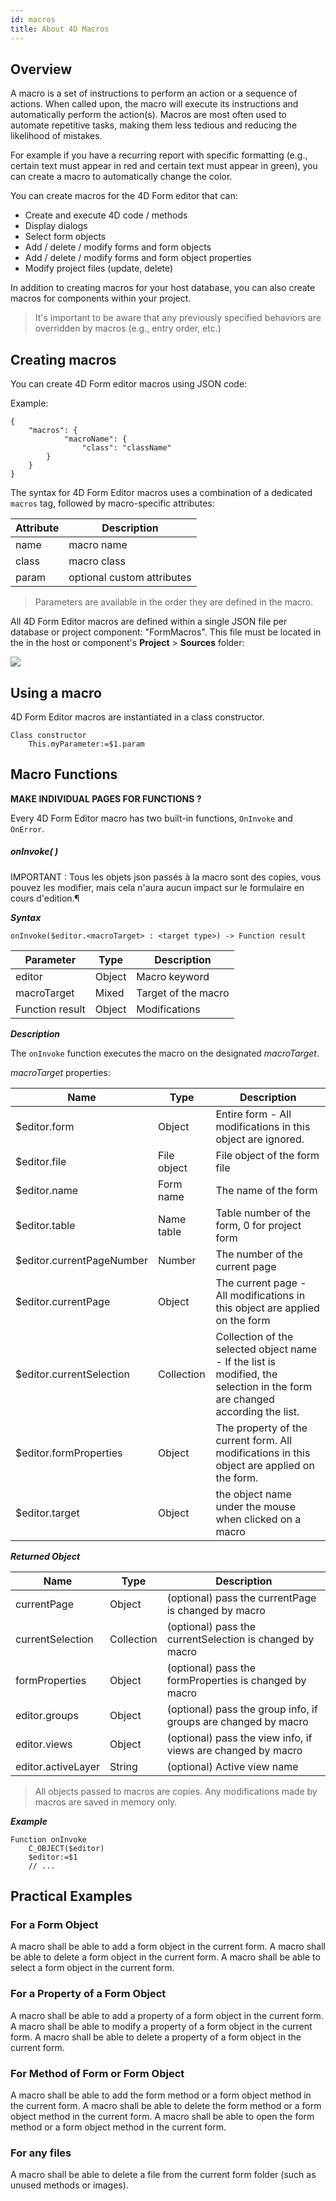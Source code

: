```yaml
---
id: macros
title: About 4D Macros
---
```


## Overview

A macro is a set of instructions to perform an action or a sequence of actions. When called upon, the macro will execute its instructions and automatically perform the action(s). Macros are most often used to automate repetitive tasks, making them less tedious and reducing the likelihood of mistakes. 

For example if you have a recurring report with specific formatting (e.g., certain text must appear in red and certain text must appear in green), you can create a macro to automatically change the color. 

You can create macros for the 4D Form editor that can:  

*	Create and execute 4D code / methods
*	Display dialogs
*	Select form objects
*	Add / delete / modify forms and form objects 
*	Add / delete / modify forms and form object properties
*	Modify project files (update, delete)


In addition to creating macros for your host database, you can also create macros for components within your project.


>It's important to be aware that any previously specified behaviors are overridden by macros (e.g., entry order, etc.)



## Creating macros 

You can create 4D Form editor macros using JSON code:

Example:

```code4d
{
    "macros": {
            "macroName": {
                "class": "className" 
        }
    }
}
```

The syntax for 4D Form Editor macros uses a combination  of a dedicated `macros` tag, followed by macro-specific attributes:
 
|Attribute|Description|
|---|---|
|name|macro name|
|class|macro class|
|param|optional custom attributes|

>Parameters are available in the order they are defined in the macro.



All 4D Form Editor macros  are defined within a single JSON file per database or project component: "FormMacros". This file must be located in the in the host or component's **Project** > **Sources** folder:

![](assets/en/FormEditor/marcroStructure.png)



 

## Using a macro

4D Form Editor macros are instantiated in a class constructor.

```code4d
Class constructor
    This.myParameter:=$1.param
```


## Macro Functions

**MAKE INDIVIDUAL PAGES FOR FUNCTIONS ?**

Every 4D Form Editor macro has two built-in functions, `OnInvoke` and `OnError`.

##### onInvoke( )

IMPORTANT : Tous les objets json passés à la macro sont des copies, vous pouvez les modifier, mais cela n'aura aucun impact sur le formulaire en cours d'edition.¶

***Syntax***

```code4d
onInvoke($editor.<macroTarget> : <target type>) -> Function result
```


|Parameter|	 Type	|Description|
|---|---|---|
|editor			|Object	|Macro keyword|
|macroTarget	|Mixed	|Target of the macro|
|Function result| Object|Modifications|


***Description***

The `onInvoke` function executes the macro on the designated *macroTarget*.

*macroTarget* properties:


|Name|Type|Description|
|---|---|---|
|$editor.form|	Object	|Entire form - All modifications in this object are ignored.
|$editor.file|	File object|	File object of the form file|
|$editor.name|	Form name|	The name of the form|
|$editor.table|	Name table|	Table number of the form, 0 for project form|
|$editor.currentPageNumber|	Number|	The number of the current page|
|$editor.currentPage|	Object|	The current page - All modifications in this object are applied on the form|
|$editor.currentSelection|	Collection	|Collection of the selected object name - If the list is modified, the selection in the form are changed according the list.|
|$editor.formProperties|	Object|	The property of the current form. All modifications in this object are applied on the form.|
|$editor.target|	Object|the object name under the mouse when clicked on a macro|

***Returned Object***

|Name|Type|Description|
|---|---|---|
|currentPage | Object |(optional) pass the currentPage is changed by macro|
|currentSelection | Collection | (optional) pass the currentSelection is changed by macro|
|formProperties | Object |(optional) pass the formProperties is changed by macro|
|editor.groups | Object | (optional) pass the group info, if groups are changed by macro|
|editor.views | Object | (optional) pass the view info, if views are changed by macro|
|editor.activeLayer | String | (optional) Active view name|

>All objects passed to macros are copies. Any modifications made by macros are saved in memory only. 


***Example***

```code4d
Function onInvoke 
    C_OBJECT($editor)
    $editor:=$1
    // ...
```











## Practical Examples

### For a Form Object

A macro shall be able to add a form object in the current form.
A macro shall be able to delete a form object in the current form.
A macro shall be able to select a form object in the current form.

### For a Property of a Form Object

A macro shall be able to add a property of a form object in the current form.
A macro shall be able to modify a property of a form object in the current form.
A macro shall be able to delete a property of a form object in the current form.

### For Method of Form or Form Object

A macro shall be able to add the form method or a form object method in the current form.
A macro shall be able to delete the form method or a form object method in the current form.
A macro shall be able to open the form method or a form object method in the current form.


### For any files

A macro shall be able to delete a file from the current form folder (such as unused methods or images).